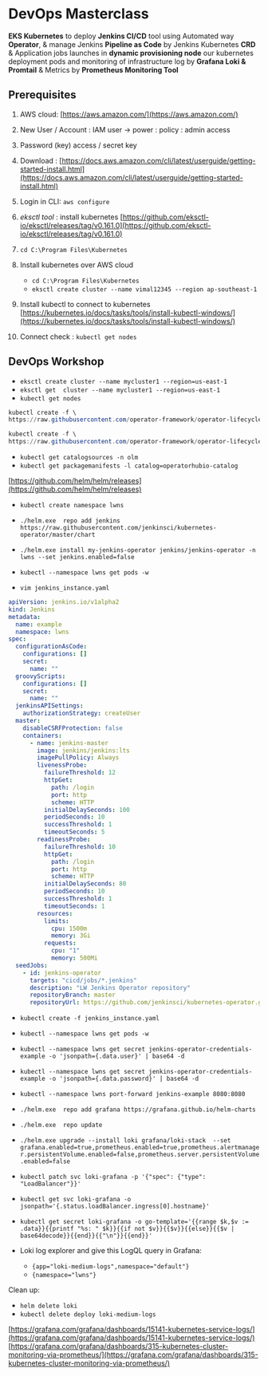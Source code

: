# DevOps Masterclass

**EKS Kubernetes** to deploy **Jenkins CI/CD** tool using Automated way **Operator**, & manage Jenkins **Pipeline as Code** by Jenkins Kubernetes **CRD** & Application jobs launches in **dynamic provisioning node** our kubernetes deployment pods and monitoring of infrastructure log by **Grafana Loki & Promtail** & Metrics by **Prometheus Monitoring Tool**

## Prerequisites

1. AWS cloud: [https://aws.amazon.com/](https://aws.amazon.com/)

2. New User / Account : IAM user -> power : policy : admin access

3. Password (key) access / secret key

4. Download : [https://docs.aws.amazon.com/cli/latest/userguide/getting-started-install.html](https://docs.aws.amazon.com/cli/latest/userguide/getting-started-install.html)

5. Login in CLI: `aws configure`

6. *eksctl tool* : install kubernetes [https://github.com/eksctl-io/eksctl/releases/tag/v0.161.0](https://github.com/eksctl-io/eksctl/releases/tag/v0.161.0)

7. `cd C:\Program Files\Kubernetes`

8. Install kubernetes over AWS cloud
    - `cd C:\Program Files\Kubernetes`
    - `eksctl create cluster --name vimal12345 --region ap-southeast-1`
9. Install kubectl to connect to kubernetes [https://kubernetes.io/docs/tasks/tools/install-kubectl-windows/](https://kubernetes.io/docs/tasks/tools/install-kubectl-windows/)

10. Connect check : `kubectl get nodes`

## DevOps Workshop

- `eksctl create cluster --name mycluster1 --region=us-east-1`
- `eksctl get  cluster --name mycluster1 --region=us-east-1`
- `kubectl get nodes`

```powershell
kubectl create -f \
https://raw.githubusercontent.com/operator-framework/operator-lifecycle-manager/master/deploy/upstream/quickstart/crds.yaml
```

```powershell
kubectl create -f \
https://raw.githubusercontent.com/operator-framework/operator-lifecycle-manager/master/deploy/upstream/quickstart/olm.yaml
```

- `kubectl get catalogsources -n olm`
- `kubectl get packagemanifests -l catalog=operatorhubio-catalog`

[https://github.com/helm/helm/releases](https://github.com/helm/helm/releases)

- `kubectl create namespace lwns`
- `./helm.exe  repo add jenkins https://raw.githubusercontent.com/jenkinsci/kubernetes-operator/master/chart`
- `./helm.exe install my-jenkins-operator jenkins/jenkins-operator -n lwns --set jenkins.enabled=false`

- `kubectl --namespace lwns get pods -w`
- `vim jenkins_instance.yaml`

```yml
apiVersion: jenkins.io/v1alpha2
kind: Jenkins
metadata:
  name: example
  namespace: lwns
spec:
  configurationAsCode:
    configurations: []
    secret:
      name: ""
  groovyScripts:
    configurations: []
    secret:
      name: ""
  jenkinsAPISettings:
    authorizationStrategy: createUser
  master:
    disableCSRFProtection: false
    containers:
      - name: jenkins-master
        image: jenkins/jenkins:lts
        imagePullPolicy: Always
        livenessProbe:
          failureThreshold: 12
          httpGet:
            path: /login
            port: http
            scheme: HTTP
          initialDelaySeconds: 100
          periodSeconds: 10
          successThreshold: 1
          timeoutSeconds: 5
        readinessProbe:
          failureThreshold: 10
          httpGet:
            path: /login
            port: http
            scheme: HTTP
          initialDelaySeconds: 80
          periodSeconds: 10
          successThreshold: 1
          timeoutSeconds: 1
        resources:
          limits:
            cpu: 1500m
            memory: 3Gi
          requests:
            cpu: "1"
            memory: 500Mi
  seedJobs:
    - id: jenkins-operator
      targets: "cicd/jobs/*.jenkins"
      description: "LW Jenkins Operator repository"
      repositoryBranch: master
      repositoryUrl: https://github.com/jenkinsci/kubernetes-operator.git
```

- `kubectl create -f jenkins_instance.yaml`
- `kubectl --namespace lwns get pods -w`
- `kubectl --namespace lwns get secret jenkins-operator-credentials-example -o 'jsonpath={.data.user}' | base64 -d`
- `kubectl --namespace lwns get secret jenkins-operator-credentials-example -o 'jsonpath={.data.password}' | base64 -d`
- `kubectl --namespace lwns port-forward jenkins-example 8080:8080`
- `./helm.exe  repo add grafana https://grafana.github.io/helm-charts`
- `./helm.exe  repo update`
- `./helm.exe upgrade --install loki grafana/loki-stack  --set grafana.enabled=true,prometheus.enabled=true,prometheus.alertmanager.persistentVolume.enabled=false,prometheus.server.persistentVolume.enabled=false`
- `kubectl patch svc loki-grafana -p '{"spec": {"type": "LoadBalancer"}}'`
- `kubectl get svc loki-grafana -o jsonpath='{.status.loadBalancer.ingress[0].hostname}'`
- `kubectl get secret loki-grafana -o go-template='{{range $k,$v := .data}}{{printf "%s: " $k}}{{if not $v}}{{$v}}{{else}}{{$v | base64decode}}{{end}}{{"\n"}}{{end}}'`

- Loki log explorer and give this LogQL query in Grafana:
  - `{app="loki-medium-logs",namespace="default"}`
  - `{namespace="lwns"}`

Clean up:

- `helm delete loki`
- `kubectl delete deploy loki-medium-logs`

[https://grafana.com/grafana/dashboards/15141-kubernetes-service-logs/](https://grafana.com/grafana/dashboards/15141-kubernetes-service-logs/)
[https://grafana.com/grafana/dashboards/315-kubernetes-cluster-monitoring-via-prometheus/](https://grafana.com/grafana/dashboards/315-kubernetes-cluster-monitoring-via-prometheus/)
